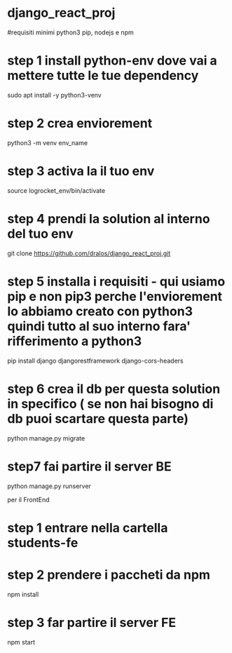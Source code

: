 # django_react_proj


#requisiti minimi 
python3 pip, nodejs e npm 

# step 1 install python-env dove vai a mettere tutte le tue dependency
sudo apt install -y python3-venv

# step 2 crea enviorement 
python3 -m venv env_name

# step 3 activa la il tuo env
source logrocket_env/bin/activate

# step 4 prendi la solution al interno del tuo env
git clone https://github.com/dralos/django_react_proj.git

# step 5 installa i requisiti  - qui usiamo pip e non pip3 perche l'enviorement lo abbiamo creato con python3 quindi tutto al suo interno fara' rifferimento a python3
pip install django djangorestframework django-cors-headers

# step 6 crea il db per questa solution in specifico ( se non hai bisogno di db puoi scartare questa parte) 
python manage.py migrate 

# step7 fai partire il server BE
python manage.py runserver

per il FrontEnd 
# step 1 entrare nella cartella students-fe

# step 2 prendere i paccheti da npm
npm install

# step 3 far partire il server FE 
npm start 
